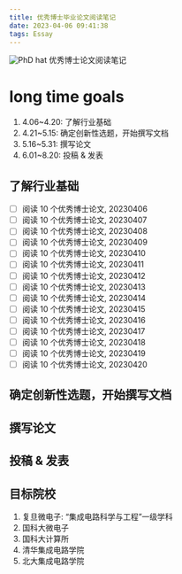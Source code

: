 ```yaml
---
title: 优秀博士毕业论文阅读笔记
date: 2023-04-06 09:41:38
tags: Essay
---
```


![PhD hat](https://s2.loli.net/2023/04/10/iTkNIaBHE8zeDRY.png)
优秀博士论文阅读笔记

<!--more-->

# long time goals

1. 4.06~4.20: 了解行业基础
2. 4.21~5.15: 确定创新性选题，开始撰写文档
3. 5.16~5.31: 撰写论文
4. 6.01~8.20: 投稿 & 发表

## 了解行业基础

- [ ] 阅读 10 个优秀博士论文, 20230406
- [ ] 阅读 10 个优秀博士论文, 20230407
- [ ] 阅读 10 个优秀博士论文, 20230408
- [ ] 阅读 10 个优秀博士论文, 20230409
- [ ] 阅读 10 个优秀博士论文, 20230410
- [ ] 阅读 10 个优秀博士论文, 20230411
- [ ] 阅读 10 个优秀博士论文, 20230412
- [ ] 阅读 10 个优秀博士论文, 20230413
- [ ] 阅读 10 个优秀博士论文, 20230414
- [ ] 阅读 10 个优秀博士论文, 20230415
- [ ] 阅读 10 个优秀博士论文, 20230416
- [ ] 阅读 10 个优秀博士论文, 20230417
- [ ] 阅读 10 个优秀博士论文, 20230418
- [ ] 阅读 10 个优秀博士论文, 20230419
- [ ] 阅读 10 个优秀博士论文, 20230420

## 确定创新性选题，开始撰写文档

## 撰写论文

## 投稿 & 发表

## 目标院校

1. 复旦微电子: “集成电路科学与工程”一级学科
2. 国科大微电子
3. 国科大计算所
4. 清华集成电路学院
5. 北大集成电路学院
